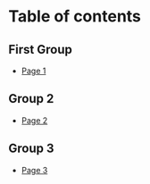 # Table of contents

## First Group

* [Page 1](README.md)

## Group 2

* [Page 2](group-2/page-2.md)

## Group 3

* [Page 3](third-group/page-3.md)
